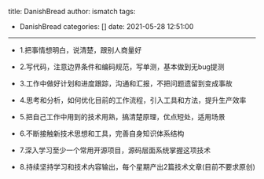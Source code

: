 title: DanishBread
author: ismatch
tags:
  - DanishBread
categories: []
date: 2021-05-28 12:51:00
---
- 1.把事情想明白，说清楚，跟别人商量好

- 2.写代码，注意边界条件和编码规范，写单测，基本做到无bug提测

- 3.工作中做好计划和进度跟踪，沟通和汇报，不把问题遗留到变成事故

- 4.思考和分析，如何优化目前的工作流程，引入工具和方法，提升生产效率

- 5.把自己工作中用到的技术用熟，搞清楚原理，优点短处，适用场景

- 6.不断接触新技术思想和工具，完善自身知识体系结构

- 7.深入学习至少一个常用开源项目，源码层面系统掌握这项技术

- 8.持续坚持学习和技术内容输出，每个星期产出2篇技术文章(目前不要求原创)